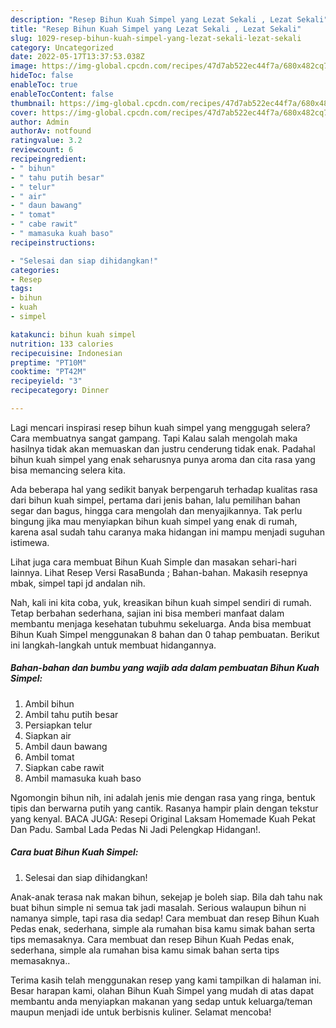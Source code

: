 ```yaml
---
description: "Resep Bihun Kuah Simpel yang Lezat Sekali , Lezat Sekali"
title: "Resep Bihun Kuah Simpel yang Lezat Sekali , Lezat Sekali"
slug: 1029-resep-bihun-kuah-simpel-yang-lezat-sekali-lezat-sekali
category: Uncategorized
date: 2022-05-17T13:37:53.038Z
image: https://img-global.cpcdn.com/recipes/47d7ab522ec44f7a/680x482cq70/bihun-kuah-simpel-foto-resep-utama.jpg
hideToc: false
enableToc: true
enableTocContent: false
thumbnail: https://img-global.cpcdn.com/recipes/47d7ab522ec44f7a/680x482cq70/bihun-kuah-simpel-foto-resep-utama.jpg
cover: https://img-global.cpcdn.com/recipes/47d7ab522ec44f7a/680x482cq70/bihun-kuah-simpel-foto-resep-utama.jpg
author: Admin
authorAv: notfound
ratingvalue: 3.2
reviewcount: 6
recipeingredient:
- " bihun"
- " tahu putih besar"
- " telur"
- " air"
- " daun bawang"
- " tomat"
- " cabe rawit"
- " mamasuka kuah baso"
recipeinstructions:

- "Selesai dan siap dihidangkan!"
categories:
- Resep
tags:
- bihun
- kuah
- simpel

katakunci: bihun kuah simpel 
nutrition: 133 calories
recipecuisine: Indonesian
preptime: "PT10M"
cooktime: "PT42M"
recipeyield: "3"
recipecategory: Dinner

---
```



Lagi mencari inspirasi resep bihun kuah simpel yang menggugah selera? Cara membuatnya sangat gampang. Tapi Kalau salah mengolah maka hasilnya tidak akan memuaskan dan justru cenderung tidak enak. Padahal bihun kuah simpel yang enak seharusnya punya aroma dan cita rasa yang bisa memancing selera kita.


Ada beberapa hal yang sedikit banyak berpengaruh terhadap kualitas rasa dari bihun kuah simpel, pertama dari jenis bahan, lalu pemilihan bahan segar dan bagus, hingga cara mengolah dan menyajikannya. Tak perlu bingung jika mau menyiapkan bihun kuah simpel yang enak di rumah, karena asal sudah tahu caranya maka hidangan ini mampu menjadi suguhan istimewa.

Lihat juga cara membuat Bihun Kuah Simple dan masakan sehari-hari lainnya. Lihat Resep Versi RasaBunda ; Bahan-bahan. Makasih resepnya mbak, simpel tapi jd andalan nih.


Nah, kali ini kita coba, yuk, kreasikan bihun kuah simpel sendiri di rumah. Tetap berbahan sederhana, sajian ini bisa memberi manfaat dalam membantu menjaga kesehatan tubuhmu sekeluarga. Anda bisa membuat Bihun Kuah Simpel menggunakan 8 bahan dan 0 tahap pembuatan. Berikut ini langkah-langkah untuk membuat hidangannya.

<!--inarticleads1-->

##### Bahan-bahan dan bumbu yang wajib ada dalam pembuatan Bihun Kuah Simpel:

1. Ambil  bihun
1. Ambil  tahu putih besar
1. Persiapkan  telur
1. Siapkan  air
1. Ambil  daun bawang
1. Ambil  tomat
1. Siapkan  cabe rawit
1. Ambil  mamasuka kuah baso


Ngomongin bihun nih, ini adalah jenis mie dengan rasa yang ringa, bentuk tipis dan berwarna putih yang cantik. Rasanya hampir plain dengan tekstur yang kenyal. BACA JUGA: Resepi Original Laksam Homemade Kuah Pekat Dan Padu. Sambal Lada Pedas Ni Jadi Pelengkap Hidangan!. 

<!--inarticleads2-->

##### Cara buat Bihun Kuah Simpel:


1. Selesai dan siap dihidangkan!

Anak-anak terasa nak makan bihun, sekejap je boleh siap. Bila dah tahu nak buat bihun simple ni semua tak jadi masalah. Serious walaupun bihun ni namanya simple, tapi rasa dia sedap! Cara membuat dan resep Bihun Kuah Pedas enak, sederhana, simple ala rumahan bisa kamu simak bahan serta tips memasaknya. Cara membuat dan resep Bihun Kuah Pedas enak, sederhana, simple ala rumahan bisa kamu simak bahan serta tips memasaknya.. 

Terima kasih telah menggunakan resep yang kami tampilkan di halaman ini. Besar harapan kami, olahan Bihun Kuah Simpel yang mudah di atas dapat membantu anda menyiapkan makanan yang sedap untuk keluarga/teman maupun menjadi ide untuk berbisnis kuliner. Selamat mencoba!

